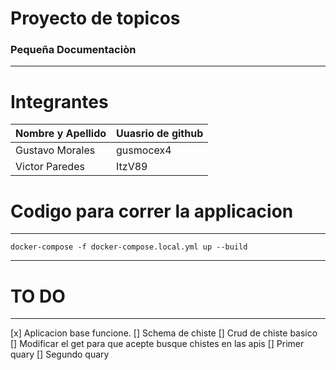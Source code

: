 # Proyecto de topicos
### Pequeña Documentaciòn
---
# Integrantes

| Nombre y Apellido | Uuasrio de github |
|---|---|
| Gustavo Morales | gusmocex4 |
| Victor Paredes | ItzV89 |

# Codigo para correr la applicacion
---
`docker-compose -f docker-compose.local.yml up --build`

---

# TO DO
---
[x] Aplicacion base funcione.
[] Schema de chiste
[] Crud de chiste basico
[] Modificar el get para que acepte busque chistes en las apis
[] Primer quary
[] Segundo quary